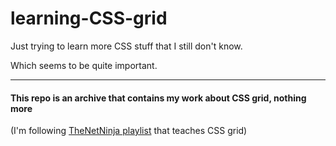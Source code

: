 # learning-CSS-grid

Just trying to learn more CSS stuff that I still don't know.

Which seems to be quite important.

---

#### This repo is an archive that contains my work about CSS grid, nothing more

\(I'm following [TheNetNinja playlist](https://www.youtube.com/playlist?list=PL4cUxeGkcC9itC4TxYMzFCfveyutyPOCY) that teaches CSS grid\)
